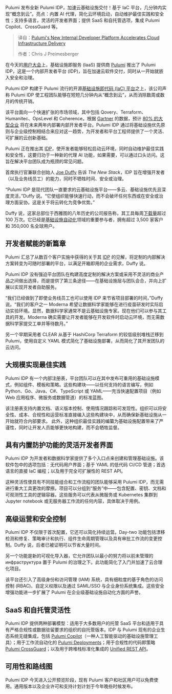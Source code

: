 
<!--
title: Pulumi全新内部开发者平台加速云基础设施交付
cover: https://cdn.thenewstack.io/media/2024/11/75da641c-pulumi.png
summary: Pulumi 发布全新 Pulumi IDP，加速云基础设施交付！基于 IaC 平台，几分钟内实现“概念到云”。亮点：内置 AI 代理，简化云环境启动，自动维护最佳实践和安全性；支持多语言，灵活的开发者界面；提供 SaaS 和自托管选项，集成 Pulumi Copilot、CrossGuard 等。
-->

Pulumi 发布全新 Pulumi IDP，加速云基础设施交付！基于 IaC 平台，几分钟内实现“概念到云”。亮点：内置 AI 代理，简化云环境启动，自动维护最佳实践和安全性；支持多语言，灵活的开发者界面；提供 SaaS 和自托管选项，集成 Pulumi Copilot、CrossGuard 等。

> 译自：[Pulumi's New Internal Developer Platform Accelerates Cloud Infrastructure Delivery](https://thenewstack.io/pulumis-new-internal-developer-platform-accelerates-cloud-infrastructure-delivery/)
> 
> 作者：Chris J Preimesberger

在今天的[用户大会](https://www.pulumi.com/pulumi-up/)上，基础设施即服务 (IaaS) 提供商 [Pulumi](https://www.pulumi.com/) 推出了 Pulumi IDP，这是一个内部开发者平台 (IDP)，旨在加速云软件交付，同时从一开始就嵌入安全和治理。

Pulumi IDP 构建于 Pulumi 流行的开源[基础设施即代码 (IaC) 平台](https://www.pulumi.com/product/infrastructure-as-code/)之上，该公司声称 Pulumi IDP 使工程团队能够在短短几分钟内从“概念到云”，从而消除数周或数月的传统开销。

该平台面向一个快速扩张的市场领域，其中包括 Qovery、Terraform、Humanitec、OpsLevel 和 Coherence。根据 [Gartner](https://gartner.com) 的数据，预计 [80% 的大型企业](https://www.gartner.com/en/infrastructure-and-it-operations-leaders/topics/platform-engineering) 将在未来两年内部署内部开发者平台。Pulumi IDP 通过将基础设施优先原则与企业级控制相结合来应对这一趋势，为开发者和平台工程师提供了一个灵活、可扩展的云创新基础。

Pulumi 正在推出其 [IDP](https://thenewstack.io/platform-engineering-face-off-to-idp-or-not-to-idp/)，使开发者能够轻松启动云环境，同时自动维护最佳实践和安全性，这要归功于一种新的代理 AI 功能，如果需要，可以通过口头访问。这旨在解决平台团队成为瓶颈的常见问题。

首席执行官兼联合创始人 [Joe Duffy](https://thenewstack.io/qa-pulumis-joe-duffy-on-the-renaissance-of-infrastructure-as-code/) 告诉 *The New Stack*，IDP 旨在增强开发者（以及业务线员工）的能力，同时不牺牲时间、安全或治理。

“Pulumi IDP 是现代团队一直要求的云基础设施平台——多云、基础设施优先且深度灵活，”Duffy 说。“它使组织能够快速行动，而不会破坏任何东西或在安全或治理方面妥协。这是关于将云转化为竞争优势。”

Duffy 说，这家总部位于西雅图的八年历史的公司报告称，其工具每周[下载量](https://www.pulumi.com/docs/iac/get-started/)超过 100 万次。它已经是[基础设施自动化](https://thenewstack.io/introduction-to-infrastructure-as-code/)领域的重要参与者，拥有超过 3,500 家客户和 350,000 名全球用户。

## 开发者赋能的新篇章

Pulumi 汇总了从数百个客户实施中获得的关于其 [IDP](https://thenewstack.io/idp-vs-self-service-portal-a-platform-engineering-showdown/) 的见解，将定制的内部解决方案转变为可随时部署的平台，以满足开箱即用的企业需求，Duffy 说。

Pulumi IDP 没有强迫平台团队在构建高度定制的解决方案或采用不灵活的商业产品之间做出选择，而是提供了第三条途径——在基础设施层与团队会合，并向上扩展以实现开发者自助服务。

“我们已经做到了即使业务线员工也可以使用 IDP 来节省项目部署的时间，”Duffy 说。“我们的客户之一 Moderna 希望让数据科学家能够在进行疫苗研发时实际启动实验环境。显然，数据科学家通常不是云基础设施专家。现在他们可以参与其工具的开发。Moderna 确实需要让开发者能够在开发软件时启动云环境，而无需数据科学家提交工单并等待数月。”

另一个早期采用者 CLEAR 从基于 HashiCorp Terraform 的较低级别堆栈迁移到 Pulumi，使用自定义 YAML 模式简化了基础设施部署，从而简化了其开发团队的云访问。

## 大规模实现最佳实践

Pulumi IDP 有一个内部注册表，平台团队可以在其中发布可重用的基础设施模式，例如组件、模板和策略。这些构建块——以任何支持的语言编写，例如 Python、Go、Java、C#、TypeScript 或 YAML——充当快速配置项目（例如 Web 应用程序、微服务或数据管道）的标准蓝图。

该注册表支持内置文档、语义版本控制、使用情况跟踪和可发现性。组织可以将安全性、成本、合规性和运营标准直接编入这些构建块中，从而确保新基础设施从一开始就符合内部要求。
此外，这种组织最佳实践的编纂为基础设施配置带来了严谨性，同时让开发人员能够更快地构建，而不会牺牲监督。

## 具有内置防护功能的灵活开发者界面

Pulumi IDP 为开发者和数据科学家提供了多个入口点来创建和管理基础设施。该软件包中的选项包括：无代码用户界面；基于 YAML 的低代码 CI/CD 管道；首选语言的直接 IaC 编程；以及用于完全可扩展性的 REST API。

这种灵活性使具有不同技能组合和工作流程的团队能够采用 Pulumi IDP，而无需进行重大工具更改的摩擦。项目可以分组到“服务”中——包含配置、密钥、文档和可观测性工具的逻辑容器。这些服务可以代表从微服务或 Kubernetes 集群到 Jupyter notebook 或无服务器工作流的任何内容，具体取决于用例。

## 高级运营和安全控制

Pulumi IDP 不仅限于首次配置，它还可以简化持续运营。Day-two 功能包括漂移检测和修复、策略审计和执行、组件生命周期管理以及具有审批工作流的变更控制。Duffy 说，后者已被证明可以节省大量时间。

另一个功能是新的可视化导入器，它允许团队以最小的努力将以前未管理的 инфраструктура 置于 Pulumi 的治理之下。此功能简化了入门并加速了云合理化项目。

该平台还引入了高级身份和访问管理 (IAM) 系统，具有细粒度的基于角色的访问控制 (RBAC)、自定义权限以及通过 SAML/SSO 与企业身份系统集成。这些安全增强功能进一步扩展了 Pulumi 在企业级基础设施自动化方面的声誉。

## SaaS 和自托管灵活性

Pulumi IDP 提供两种部署模型：适用于大多数用户的托管 SaaS 平台和适用于具有严格合规性或数据驻留要求的组织的自托管版本。IDP 与 Pulumi 现有的企业生态系统无缝集成，包括 [Pulumi Copilot](https://www.pulumi.com/product/copilot)（一种人工智能驱动的基础设施管理工具）；用于工作流自动化的 [Pulumi Deployments](https://www.pulumi.com/docs/pulumi-cloud/deployments)；用于合规性的代码即策略 [Pulumi CrossGuard](https://www.pulumi.com/crossguard/)；以及用于跨堆栈标准化集成的 [Unified REST API](https://www.pulumi.com/docs/pulumi-cloud/reference/cloud-rest-api/)。

## 可用性和路线图

Pulumi IDP 今天进入公开预览阶段，现有 Pulumi 客户和社区用户可以免费使用。通用版本以及企业许可和支持计划计划于今年晚些时候发布。